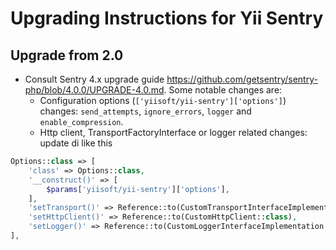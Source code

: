 Upgrading Instructions for Yii Sentry
=====================================

Upgrade from 2.0
-----------------------

* Consult Sentry 4.x upgrade guide https://github.com/getsentry/sentry-php/blob/4.0.0/UPGRADE-4.0.md. Some notable changes are:
  * Configuration options (`['yiisoft/yii-sentry']['options']`) changes: `send_attempts`, `ignore_errors`, `logger` and `enable_compression`.
  * Http client, TransportFactoryInterface or logger related changes: update di like this
```php di/sentry.php
Options::class => [
    'class' => Options::class,
    '__construct()' => [
        $params['yiisoft/yii-sentry']['options'],
    ],
    'setTransport()' => Reference::to(CustomTransportInterfaceImplementation::class),
    'setHttpClient()' => Reference::to(CustomHttpClient::class), 
    'setLogger()' => Reference::to(CustomLoggerInterfaceImplementation::class), 
],
```